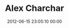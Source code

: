 ---
title: "Alex Charchar"
date: 2012-06-15 23:05:10 00:00
permalink: /retinart
twitter: "retinart"
likes: [1029]
id: 1042
gravatar: "http://www.gravatar.com/avatar/3f385212b17f80eaa31a062d9133eb16"
---
